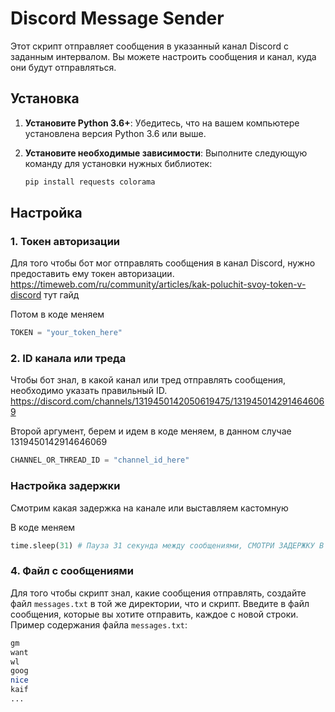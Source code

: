 # Discord Message Sender

Этот скрипт отправляет сообщения в указанный канал Discord с заданным интервалом. Вы можете настроить сообщения и канал, куда они будут отправляться.

## Установка

1. **Установите Python 3.6+**:
   Убедитесь, что на вашем компьютере установлена версия Python 3.6 или выше.

2. **Установите необходимые зависимости**:
   Выполните следующую команду для установки нужных библиотек:

   ```bash
   pip install requests colorama
## Настройка

### 1. Токен авторизации

Для того чтобы бот мог отправлять сообщения в канал Discord, нужно предоставить ему токен авторизации.
https://timeweb.com/ru/community/articles/kak-poluchit-svoy-token-v-discord тут гайд

Потом в коде меняем
```python
TOKEN = "your_token_here"
```
### 2. ID канала или треда

Чтобы бот знал, в какой канал или тред отправлять сообщения, необходимо указать правильный ID.
https://discord.com/channels/1319450142050619475/1319450142914646069

Второй аргумент, берем и идем в коде меняем, в данном случае 1319450142914646069
```python
CHANNEL_OR_THREAD_ID = "channel_id_here"
```
### Настройка задержки
Смотрим какая задержка на канале или выставляем кастомную

В коде меняем
```python 
time.sleep(31) # Пауза 31 секунда между сообщениями, СМОТРИ ЗАДЕРЖКУ В КАНАЛЕ
```
### 4. Файл с сообщениями

Для того чтобы скрипт знал, какие сообщения отправлять, создайте файл `messages.txt` в той же директории, что и скрипт.
Введите в файл сообщения, которые вы хотите отправить, каждое с новой строки. Пример содержания файла `messages.txt`:
```bash
gm 
want
wl
goog
nice
kaif
...
```


